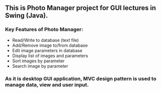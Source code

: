 ## This is Photo Manager project for GUI lectures in Swing (Java).

### Key Features of Photo Manager:

 * Read/Write to database (text file)
 * Add/Remove image to/from database
 * Edit image parameters in database 
 * Display list of images and parameters 
 * Sort images by parameter
 * Search image by parameter

### As it is desktop GUI application, MVC design pattern is used to manage data, view and user input.
